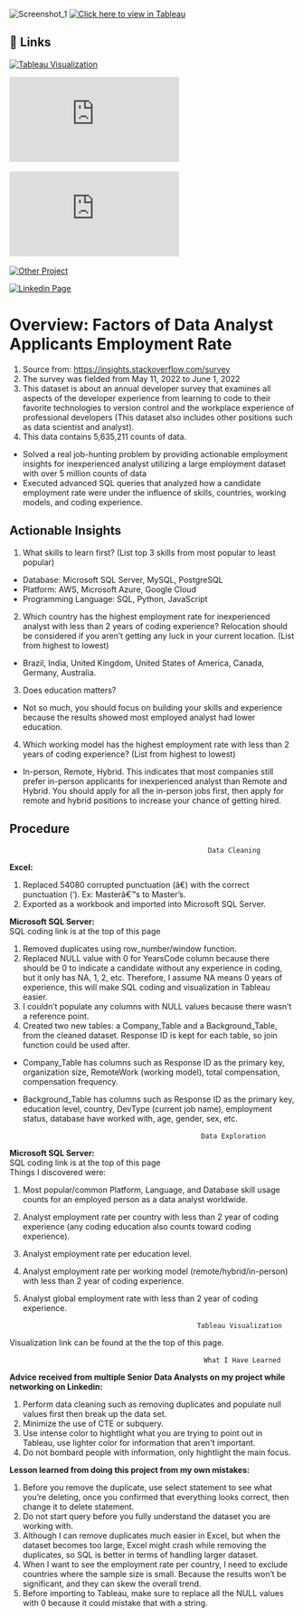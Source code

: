 ![Screenshot_1](https://user-images.githubusercontent.com/107047989/194964385-3e3d99d6-c7af-46d1-b393-6a6f3689a918.png)
  [![Click here to view in Tableau](https://public.tableau.com/app/profile/haoming.chen1867/viz/FactorsofDataAnalystApplicantsEmploymentRate__/Dashboard1)](https://public.tableau.com/app/profile/haoming.chen1867/viz/FactorsofDataAnalystApplicantsEmploymentRate__/Dashboard1)

## 🔗 Links
  [![Tableau Visualization](https://public.tableau.com/app/profile/haoming.chen1867/viz/FactorsofDataAnalystApplicantsEmploymentRate__/Dashboard1)](https://public.tableau.com/app/profile/haoming.chen1867/viz/FactorsofDataAnalystApplicantsEmploymentRate__/Dashboard1)

  [![SQL Data Cleaning and Exploration Query](https://github.com/HaomingChen1998/Portfolio-Project/blob/main/Analyst%20Employment%20Rate/Data_Analyst_Project.sql)](https://github.com/HaomingChen1998/Portfolio-Project/blob/main/Analyst%20Employment%20Rate/Data_Analyst_Project.sql/)

  [![Summary in PDF](https://github.com/HaomingChen1998/Portfolio-Project/blob/main/Analyst%20Employment%20Rate/Project%20Summary.pdf)](https://github.com/HaomingChen1998/Portfolio-Project/blob/main/Analyst%20Employment%20Rate/Project%20Summary.pdf/)

  [![Other Project](https://github.com/HaomingChen1998/Portfolio-Project)](https://github.com/HaomingChen1998/Portfolio-Project/)
  
  [![Linkedin Page](https://www.linkedin.com/in/haomingchen1998/)](https://www.linkedin.com/)


# Overview: Factors of Data Analyst Applicants Employment Rate
1. Source from: https://insights.stackoverflow.com/survey  
  2. The survey was fielded from May 11, 2022 to June 1, 2022    
  3. This dataset is about an annual developer survey that examines all aspects of the developer experience from learning to code to their favorite technologies to version control and the workplace experience of professional developers (This dataset also includes other positions such as data scientist and analyst).    
  4. This data contains 5,635,211 counts of data.    
- Solved a real job-hunting problem by providing actionable employment insights for inexperienced analyst utilizing a large employment dataset with over 5 million counts of data
-  Executed advanced SQL queries that analyzed how a candidate employment rate were under the influence of skills, countries, working models, and coding experience.


## Actionable Insights


1. What skills to learn first? (List top 3 skills from most popular to least popular)
- Database: Microsoft SQL Server, MySQL, PostgreSQL
- Platform: AWS, Microsoft Azure, Google Cloud
- Programming Language: SQL, Python, JavaScript
2. Which country has the highest employment rate for inexperienced analyst with less than 2 years of coding experience? Relocation should be considered if you aren’t getting any luck in your current location. (List from highest to lowest)
- Brazil, India, United Kingdom, United States of America, Canada, Germany, Australia.
3. Does education matters?
- Not so much, you should focus on building your skills and experience because the results showed most employed analyst had lower education.
4. Which working model has the highest employment rate with less than 2 years of coding experience? (List from highest to lowest)
- In-person, Remote, Hybrid. This indicates that most companies still prefer in-person applicants for inexperienced analyst than Remote and Hybrid. You should apply for all the in-person jobs first, then apply for remote and hybrid positions to increase your chance of getting hired.



## Procedure

                                                     Data Cleaning  
  **Excel:** 
1.	Replaced 54080 corrupted punctuation (â€) with the correct punctuation (‘). 
Ex: Masterâ€™s to Master’s.
2.	Exported as a workbook and imported into Microsoft SQL Server.
      
        
         


   
**Microsoft SQL Server:**  
       SQL coding link is at the top of this page
1.	Removed duplicates using row_number/window function.
2.	Replaced NULL value with 0 for YearsCode column because there should be 0 to indicate a candidate without any experience in coding, but it only has NA, 1, 2, etc. Therefore, I assume NA means 0 years of experience, this will make SQL coding and visualization in Tableau easier.
3.	I couldn’t populate any columns with NULL values because there wasn’t a reference point.
4.	Created two new tables: a Company_Table and a Background_Table, from the cleaned dataset. Response ID is kept for each table, so join function could be used after.
-	Company_Table has columns such as Response ID as the primary key, organization size, RemoteWork (working model), total compensation, compensation frequency.
-	Background_Table has columns such as Response ID as the primary key, education level, country, DevType (current job name), employment status, database have worked with, age, gender, sex, etc.







                                                    Data Exploration
**Microsoft SQL Server:**      
        SQL coding link is at the top of this page  
    Things I discovered were:
1.	Most popular/common Platform, Language, and Database skill usage counts for an employed person as a data analyst worldwide.
2.	Analyst employment rate per country with less than 2 year of coding experience (any coding education also counts toward coding experience).
3.	Analyst employment rate per education level.
4.	Analyst employment rate per working model (remote/hybrid/in-person) with less than 2 year of coding experience.
5.	Analyst global employment rate with less than 2 year of coding experience.    
  
    
                                                   Tableau Visualization 
Visualization link can be found at the the top of this page.













                                                    What I Have Learned
**Advice received from multiple Senior Data Analysts on my project while networking on Linkedin:**
1.	Perform data cleaning such as removing duplicates and populate null values first then break up the data set.
2.	Minimize the use of CTE or subquery.
3.  Use intense color to hightlight what you are trying to point out in Tableau, use lighter color for information that aren't important.
4. Do not bombard people with information, only hightlight the main focus.

**Lesson learned from doing this project from my own mistakes:**

1.	Before you remove the duplicate, use select statement to see what you’re deleting, once you confirmed that everything looks correct, then change it to delete statement.
2.	Do not start query before you fully understand the dataset you are working with.
3.	Although I can remove duplicates much easier in Excel, but when the dataset becomes too large, Excel might crash while removing the duplicates, so SQL is better in terms of handling larger dataset.
4.	When I want to see the employment rate per country, I need to exclude countries where the sample size is small. Because the results won’t be significant, and they can skew the overall trend.
5.	Before importing to Tableau, make sure to replace all the NULL values with 0 because it could mistake that with a string.


